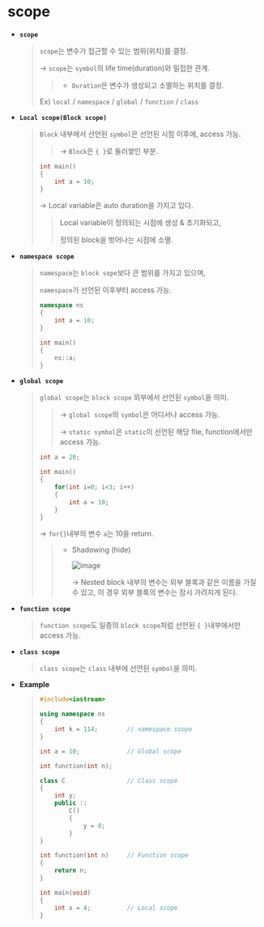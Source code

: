 # scope

* **`scope`**

  > `scope`는 변수가 접근할 수 있는 범위(위치)를 결정.
  >
  > → `scope`는 `symbol`의 life time(duration)와 밀접한 관계.
  >
  > > * `Duration`은 변수가 생성되고 소멸하는 위치를 결정.
  >
  > Ex) `local` / `namespace` / `global` / `function` / `class`

  

* **`Local scope(Block scope)`**

  > `Block` 내부에서 선언된 `symbol`은 선언된 시점 이후에, access 가능.
  >
  > > → `Block`은 `{ }`로 둘러쌓인 부분.
  >
  > ```c++
  > int main()
  > {
  > 	int a = 10;
  > }
  > ```
  >
  > → Local variable은 auto duration을 가지고 있다.
  >
  > > Local variable이 정의되는 시점에 생성 & 초기화되고,
  > >
  > > 정의된 block을 벗어나는 시점에 소멸.

  

* **`namespace scope`**

  > `namespace`는 `block sope`보다 큰 범위를 가지고 있으며, 
  >
  > `namespace`가 선언된 이후부터 access 가능.
  >
  > ```c++
  > namespace ns
  > {
  > 	int a = 10;
  > }
  > 
  > int main()
  > {
  > 	ns::a;
  > }
  > ```

  

* **`global scope`**

  > `global scope`는 `block scope` 외부에서 선언된 `symbol`을 의미.
  >
  > > → `global scope`의 `symbol`은 어디서나 access 가능.
  > >
  > > → `static symbol`은 `static`이 선언된 해당 file, function에서만 access 가능. 
  >
  > ```c++
  > int a = 20;
  > 
  > int main()
  > {
  >     for(int i=0; i<3; i++)
  >     {	
  >         int a = 10;
  >     }
  > }
  > ```
  >
  > → `for{}`내부의 변수 `a`는 10을 return.
  >
  > > * Shadowing (hide)
  > >
  > >   ![image](https://user-images.githubusercontent.com/23169707/70032644-304ee580-15f1-11ea-8355-b93faf2fe0bd.png)
  > >
  > >   → Nested block 내부의 변수는 외부 블록과 같은 이름을 가질 수 있고, 이 경우 외부 블록의 변수는 잠시 가려지게 된다.

  

* **`function scope`**

  > `function scope`도 일종의 `block scope`처럼 선언된 `{ }`내부에서만 access 가능.

  

* **`class scope`**

  > `class scope`는 `class` 내부에 선언된 `symbol`을 의미.

  

* **Example**

  > ```c++
  > #include<iostream>
  > 
  > using namespace ns
  > {
  >     int k = 114;		// namespace scope
  > }
  > 
  > int a = 10;				// Global scope
  > 
  > int function(int n);	
  > 
  > class C					// Class scope
  > {
  >     int y;
  >     public :: 
  >     	C()
  >         {
  >             y = 0;
  >         }
  > }
  > 
  > int function(int n)		// Function scope
  > {
  >     return n;
  > }
  > 
  > int main(void)
  > {
  >     int x = 4;			// Local scope
  > }
  > ```
  >